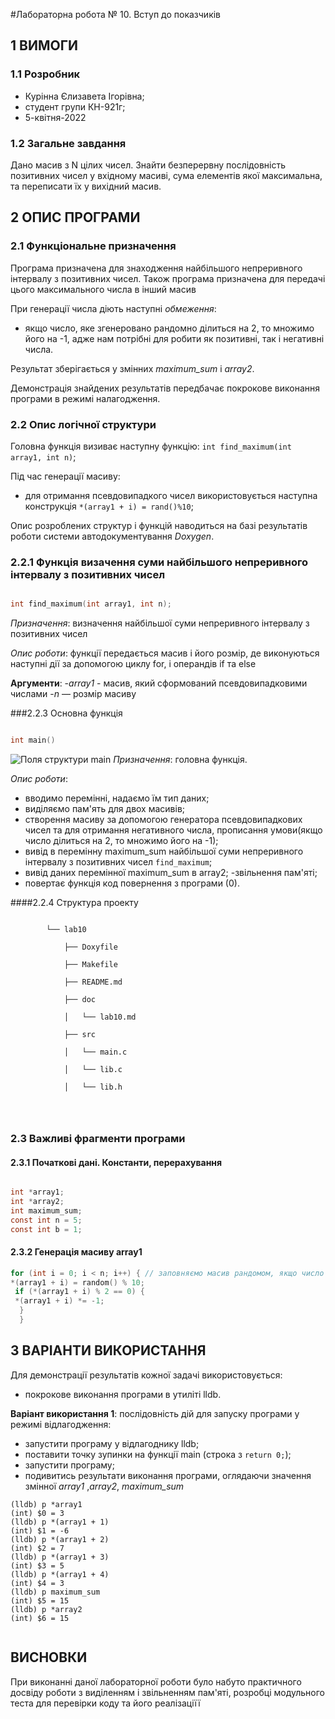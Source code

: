 ﻿#Лабораторна робота № 10. Вступ до показчиків

## 1 ВИМОГИ

### 1.1 Розробник

* Курінна Єлизавета Ігорівна;
* студент групи КН-921г;
* 5-квітня-2022

### 1.2 Загальне завдання

Дано масив з N цілих чисел. Знайти безперервну послідовність позитивних чисел у
вхідному масиві, сума елементів якої максимальна, та переписати їх у вихідний масив.




## 2 ОПИС ПРОГРАМИ

### 2.1 Функціональне призначення

Програма призначена для знаходження найбільшого непреривного інтервалу з позитивних чисел. Також програма призначена для передачі цього максимального числа в інший масив

При генерації  числа діють наступні *обмеження*:

- якщо число, яке згенеровано рандомно ділиться на 2, то множимо його на -1, адже нам потрібні для робити як позитивні, так і негативні числа.

Результат зберігається у змінних *maximum_sum* і *array2*.

Демонстрація знайдених результатів передбачає покрокове виконання програми в режимі налагодження.

### 2.2 Опис логічної структури

Головна функція визиває наступну функцію: `int find_maximum(int array1, int n)`;

Під час генерації масиву:

- для отримання псевдовипадкого чисел використовується наступна конструкція  `*(array1 + i) = rand()%10`;


Опис розроблених структур і функцій наводиться на базі результатів роботи системи автодокументування *Doxygen*.

### 2.2.1 Функція визачення суми найбільшого непреривного інтервалу з позитивних чисел
```c

int find_maximum(int array1, int n);

```

*Призначення*: визначення найбільшої суми непреривного інтервалу з позитивних чисел

*Опис роботи*: функції передається масив і його розмір, де виконуються наступні дії за допомогою циклу for, і операндів if та else

**Аргументи**: 
-*array1* - масив, який сформований псевдовипадковими числами
-*n* — розмір масиву


###2.2.3 Основна функція

```c

int main()

```
![Поля структури main](assets/1.png)
*Призначення*: головна функція.

*Опис роботи*:

- вводимо перемінні, надаємо їм тип даних;
- виділяємо пам'ять для двох масивів;
- створення масиву за допомогою генератора псевдовипадкових чисел та для отримання негативного числа, прописання умови(якщо число ділиться на 2, то множимо його на -1);
- вивід в перемінну maximum_sum  найбільшої суми непреривного інтервалу з позитивних чисел `find_maximum`;
- вивід даних перемінної maximum_sum в array2;
-звільнення пам'яті;
- повертає функція код повернення з програми (0).


####2.2.4 Структура проекту

```

        └── lab10

            ├── Doxyfile

            ├── Makefile

            ├── README.md

            ├── doc

            │   └── lab10.md

            ├── src

            │   └── main.c

            │   └── lib.c 

            │   └── lib.h
        



```

### 2.3 Важливі фрагменти програми

#### 2.3.1 Початкові дані. Константи, перерахування

```c

int *array1;
int *array2;
int maximum_sum;
const int n = 5;
const int b = 1;
```

#### 2.3.2 Генерація масиву array1

```c
for (int i = 0; i < n; i++) { // заповняємо масив рандомом, якщо число ділиться на 2, то множимо на -1
*(array1 + i) = random() % 10;
 if (*(array1 + i) % 2 == 0) {
 *(array1 + i) *= -1;
  }
  }


```

## 3 ВАРІАНТИ ВИКОРИСТАННЯ

Для демонстрації результатів кожної задачі використовується:

- покрокове виконання програми в утиліті lldb.

**Варіант використання 1**: послідовність дій для запуску програми у режимі відлагодження:

- запустити програму у відлагоднику lldb;
- поставити точку зупинки на функції main (строка з `return 0;`);
- запустити програму;
- подивитись результати виконання програми, оглядаючи значення змінної *array1* ,*array2*, *maximum_sum*

```
(lldb) p *array1
(int) $0 = 3
(lldb) p *(array1 + 1)
(int) $1 = -6
(lldb) p *(array1 + 2)
(int) $2 = 7
(lldb) p *(array1 + 3)
(int) $3 = 5
(lldb) p *(array1 + 4)
(int) $4 = 3
(lldb) p maximum_sum
(int) $5 = 15
(lldb) p *array2
(int) $6 = 15


```

## ВИСНОВКИ

При виконанні даної лабораторної роботи було набуто практичного досвіду роботи з виділенням і звільненням пам'яті, розробці модульного теста для перевірки коду та його реалізаціїї

